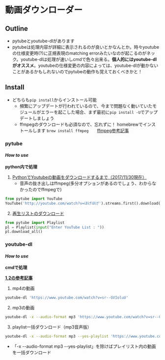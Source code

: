 # 動画ダウンローダー

## Outline
- pytubeとyoutube-dlがあります
- pytubeは処理内容が詳細に表示されるのが良いとかなんとか。時々youtubeの仕様変更時(?)に正規表現のmatching errorみたいなのが起こるのがネック。youtube-dlは処理が速いしcmdで色々出来る。__個人的にはyoutube-dlがオススメ__。youtubeの仕様変更の内容によっては、youtube-dlが動かないことがあるかもしれないのでpytubeの動作も覚えておくべきかと！

## Install
- どちらも`pip install`からインストール可能
	- 頻繁にアップデートが行われているので、今まで問題なく動いていたモジュールがエラーを起こした場合、まず最初に`pip install -U`でアップデートしましょう
	- ffmpegのダウンロードも必須なので、忘れずに！ homebrewでインストールします
	`brew install ffmpeg`　　[ffmpeg参考記事](https://fukatsu.tech/install-ffmpeg)


### pytube
#### _How to use_
**python内で処理**

1. [PythonでYoutubeの動画をダウンロードするまで（2017/11/30現在）](https://qiita.com/Yu-Nishi/items/f49b54e68b152786a139)
	- 音声の抜き出しはffmpeg(多分オプションがあるのでしょう、わからなかったのでffmpegで)
```python
from pytube import YouTube
YouTube('http://youtube.com/watch?v=ほげほげ').streams.first().download()
```

2. [再生リストのダウンロード](https://yotazo.hateblo.jp/entry/2018/02/14/pytubeでyoutubeのplaylistダウンロードができた)
```python
from pytube import Playlist
pl = Playlist(input("Enter YouTube List : "))
pl.download_all()
```


### youtube-dl
#### _How to use_
**cmdで処理**

**[1,2の参考記事](https://shizenkarasuzon.hatenablog.com/entry/2019/02/03/123545)**

1. mp4の動画
```bash
youtube-dl 'https://www.youtube.com/watch?v=sr--GVIoluU'
```
2. mp3の動画
```bash
youtube-dl -x --audio-format mp3 'https://www.youtube.com/watch?v=sr--GVIoluU'
```
3. playlist一括ダウンロード（mp3音声版）
```bash
youtube-dl -x --audio-format mp3 --yes-playlist 'https://www.youtube.com/watch?v=sr--GVIoluU'
```
- 「-x --audio-format mp3 --yes-playlist」を除けばプレイリスト内の動画を一括ダウンロード
